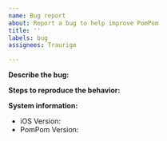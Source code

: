 ```yaml
---
name: Bug report
about: Report a bug to help improve PomPom
title: ''
labels: bug
assignees: Traurige

---
```


**Describe the bug:**

**Steps to reproduce the behavior:**

**System information:**
 - iOS Version:
 - PomPom Version:

